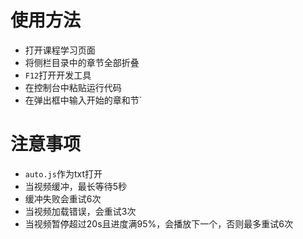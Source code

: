 # 使用方法
- 打开课程学习页面
- 将侧栏目录中的章节全部折叠
- `F12`打开开发工具
- 在控制台中粘贴运行代码
- 在弹出框中输入开始的章和节`

# 注意事项
- `auto.js`作为txt打开
- 当视频缓冲，最长等待5秒
- 缓冲失败会重试6次
- 当视频加载错误，会重试3次
- 当视频暂停超过20s且进度满95%，会播放下一个，否则最多重试6次
